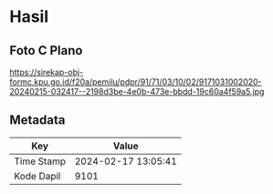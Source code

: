 # Hasil

## Foto C Plano

https://sirekap-obj-formc.kpu.go.id/f20a/pemilu/pdpr/91/71/03/10/02/9171031002020-20240215-032417--2198d3be-4e0b-473e-bbdd-19c60a4f59a5.jpg


## Metadata

| Key        | Value               |
| ---------- | ------------------- |
| Time Stamp | 2024-02-17 13:05:41 |
| Kode Dapil | 9101                |



